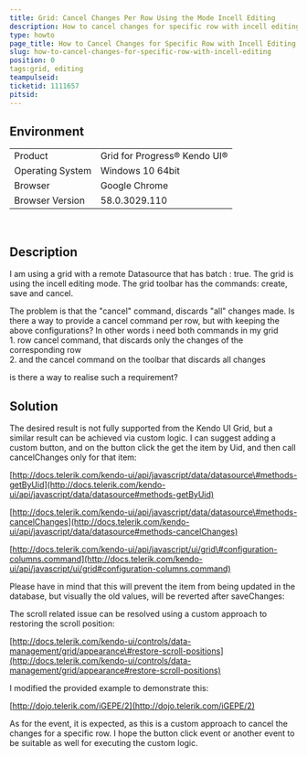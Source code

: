 ```yaml
---
title: Grid: Cancel Changes Per Row Using the Mode Incell Editing
description: How to cancel changes for specific row with incell editing
type: howto
page_title: How to Cancel Changes for Specific Row with Incell Editing
slug: how-to-cancel-changes-for-specific-row-with-incell-editing
position: 0
tags:grid, editing
teampulseid:
ticketid: 1111657
pitsid:
---
```


## Environment
<table>
 <tr>
  <td>Product</td>
  <td>Grid for Progress® Kendo UI®</td>
 </tr>
 <tr>
  <td>Operating System</td>
  <td>Windows 10 64bit</td>
 </tr>
 <tr>
  <td>Browser</td>
  <td>Google Chrome</td>
 </tr>
 <tr>
  <td>Browser Version</td>
  <td>58.0.3029.110</td>
 </tr>
</table>

 
## Description

I am using a grid with a remote Datasource that has batch : true. The grid is using the incell editing mode.  The grid toolbar has the commands: create, save and cancel.  
  
The problem is that the "cancel" command, discards "all" changes made. Is there a way to provide a cancel command per row, but with keeping the above configurations? In other words i need both commands in my grid  
1\. row cancel command, that discards only the changes of the corresponding row  
2\. and the cancel command on the toolbar that discards all changes  
  
is there a way to realise such a requirement? 

## Solution

The desired result is not fully supported from the Kendo UI Grid, but a similar result can be achieved via custom logic. I can suggest adding a custom button, and on the button click the get the item by Uid, and then call cancelChanges only for that item:  
  
[http://docs.telerik.com/kendo-ui/api/javascript/data/datasource\#methods-getByUid](http://docs.telerik.com/kendo-ui/api/javascript/data/datasource#methods-getByUid)  
  
[http://docs.telerik.com/kendo-ui/api/javascript/data/datasource\#methods-cancelChanges](http://docs.telerik.com/kendo-ui/api/javascript/data/datasource#methods-cancelChanges)  
  
[http://docs.telerik.com/kendo-ui/api/javascript/ui/grid\#configuration-columns.command](http://docs.telerik.com/kendo-ui/api/javascript/ui/grid#configuration-columns.command)  
  
Please have in mind that this will prevent the item from being updated in the database, but visually the old values, will be reverted after saveChanges:  
  
The scroll related issue can be resolved using a custom approach to restoring the scroll position:  
  
[http://docs.telerik.com/kendo-ui/controls/data-management/grid/appearance\#restore-scroll-positions](http://docs.telerik.com/kendo-ui/controls/data-management/grid/appearance#restore-scroll-positions)  
  
I modified the provided example to demonstrate this:  
  
[http://dojo.telerik.com/iGEPE/2](http://dojo.telerik.com/iGEPE/2)  
  
As for the event, it is expected, as this is a custom approach to cancel the changes for a specific row. I hope the button click event or another event to be suitable as well for executing the custom logic.  